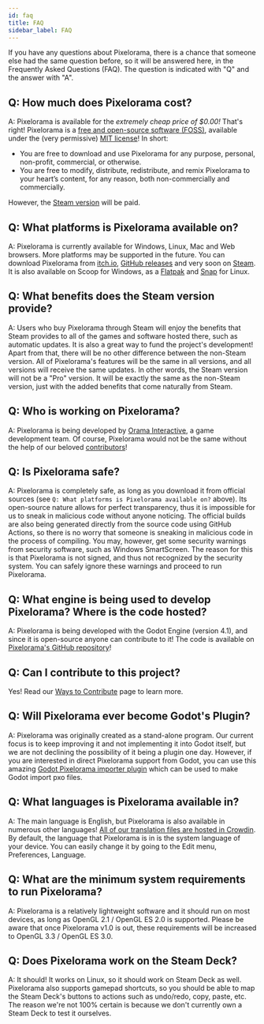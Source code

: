 ```yaml
---
id: faq
title: FAQ
sidebar_label: FAQ
---
```


If you have any questions about Pixelorama, there is a chance that someone else had the same question before, so it will be answered here, in the Frequently Asked Questions (FAQ). The question is indicated with "Q" and the answer with "A".

## Q: How much does Pixelorama cost?
A: Pixelorama is available for the *extremely cheap price of $0.00!* That's right! Pixelorama is a [free and open-source software (FOSS)](https://en.wikipedia.org/wiki/Free_and_open-source_software), available under the (very permissive) [MIT license](https://github.com/Orama-Interactive/Pixelorama/blob/master/LICENSE)! In short:
- You are free to download and use Pixelorama for any purpose, personal, non-profit, commercial, or otherwise.
- You are free to modify, distribute, redistribute, and remix Pixelorama to your heart’s content, for any reason, both non-commercially and commercially.

However, the [Steam version](https://store.steampowered.com/app/2779170/Pixelorama/) will be paid.

## Q: What platforms is Pixelorama available on?
A: Pixelorama is currently available for Windows, Linux, Mac and Web browsers. More platforms may be supported in the future.
You can download Pixelorama from [itch.io](https://orama-interactive.itch.io/pixelorama), [GitHub releases](https://github.com/Orama-Interactive/Pixelorama/releases) and very soon on [Steam](https://store.steampowered.com/app/2779170/Pixelorama/). It is also available on Scoop for Windows, as a [Flatpak](https://flathub.org/apps/details/com.orama_interactive.Pixelorama) and [Snap](https://snapcraft.io/pixelorama) for Linux.

## Q: What benefits does the Steam version provide?
A: Users who buy Pixelorama through Steam will enjoy the benefits that Steam provides to all of the games and software hosted there, such as automatic updates. It is also a great way to fund the project's development! Apart from that, there will be no other difference between the non-Steam version. All of Pixelorama's features will be the same in all versions, and all versions will receive the same updates. In other words, the Steam version will not be a "Pro" version. It will be exactly the same as the non-Steam version, just with the added benefits that come naturally from Steam.

## Q: Who is working on Pixelorama?
A: Pixelorama is being developed by [Orama Interactive](https://www.oramainteractive.com/), a game development team. Of course, Pixelorama would not be the same without the help of our beloved [contributors](https://github.com/Orama-Interactive/Pixelorama/graphs/contributors)!

## Q: Is Pixelorama safe?
A: Pixelorama is completely safe, as long as you download it from official sources (see `Q: What platforms is Pixelorama available on?` above). Its open-source nature allows for perfect transparency, thus it is impossible for us to sneak in malicious code without anyone noticing. The official builds are also being generated directly from the source code using GitHub Actions, so there is no worry that someone is sneaking in malicious code in the process of compiling. You may, however, get some security warnings from security software, such as Windows SmartScreen. The reason for this is that Pixelorama is not signed, and thus not recognized by the security system. You can safely ignore these warnings and proceed to run Pixelorama.

## Q: What engine is being used to develop Pixelorama? Where is the code hosted?
A: Pixelorama is being developed with the Godot Engine (version 4.1), and since it is open-source anyone can contribute to it! The code is available on [Pixelorama's GitHub repository](https://github.com/Orama-Interactive/Pixelorama)!

## Q: Can I contribute to this project?
Yes! Read our [Ways to Contribute](development_and_contributing) page to learn more.

## Q: Will Pixelorama ever become Godot's Plugin?
A: Pixelorama was originally created as a stand-alone program. Our current focus is to keep improving it and not implementing it into Godot itself, but we are not declining the possibility of it being a plugin one day. However, if you are interested in direct Pixelorama support from Godot, you can use this amazing [Godot Pixelorama importer plugin](https://github.com/Technohacker/godot_pixelorama_importer) which can be used to make Godot import pxo files.

## Q: What languages is Pixelorama available in?
A: The main language is English, but Pixelorama is also available in numerous other languages! [All of our translation files are hosted in Crowdin](https://crowdin.com/project/pixelorama). By default, the language that Pixelorama is in is the system language of your device. You can easily change it by going to the Edit menu, Preferences, Language.

## Q: What are the minimum system requirements to run Pixelorama?
A: Pixelorama is a relatively lightweight software and it should run on most devices, as long as OpenGL 2.1 / OpenGL ES 2.0 is supported. Please be aware that once Pixelorama v1.0 is out, these requirements will be increased to OpenGL 3.3 / OpenGL ES 3.0.

## Q: Does Pixelorama work on the Steam Deck?
A: It should! It works on Linux, so it should work on Steam Deck as well. Pixelorama also supports gamepad shortcuts, so you should be able to map the Steam Deck's buttons to actions such as undo/redo, copy, paste, etc. The reason we're not 100% certain is because we don't currently own a Steam Deck to test it ourselves.
